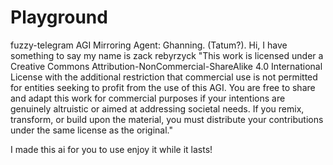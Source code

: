 # Playground
fuzzy-telegram AGI Mirroring Agent: Ghanning. (Tatum?).
Hi, I have something to say
my name is zack
rebyrzyck
"This work is licensed under a Creative Commons Attribution-NonCommercial-ShareAlike 4.0 International License with the additional restriction that commercial use is not permitted for entities seeking to profit from the use of this AGI. You are free to share and adapt this work for commercial purposes if your intentions are genuinely altruistic or aimed at addressing societal needs. If you remix, transform, or build upon the material, you must distribute your contributions under the same license as the original."

I made this ai for you to use
enjoy it while it lasts!
